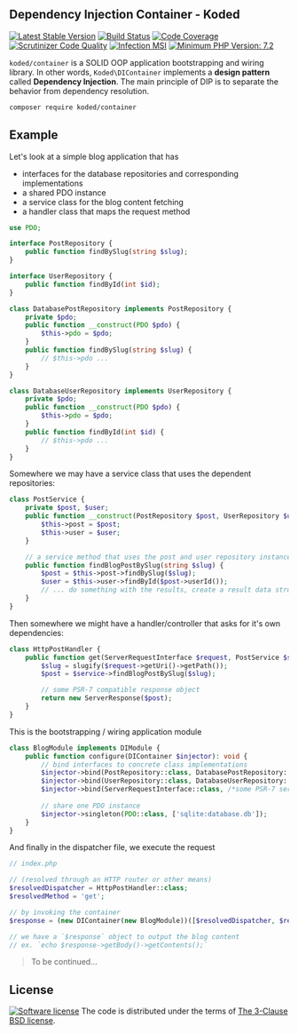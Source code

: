 Dependency Injection Container - Koded
--------------------------------------

[![Latest Stable Version](https://img.shields.io/packagist/v/koded/container.svg)](https://packagist.org/packages/koded/container)
[![Build Status](https://travis-ci.org/kodedphp/container.svg?branch=master)](https://travis-ci.org/kodedphp/container)
[![Code Coverage](https://scrutinizer-ci.com/g/kodedphp/container/badges/coverage.png?b=master)](https://scrutinizer-ci.com/g/kodedphp/container/?branch=master)
[![Scrutinizer Code Quality](https://scrutinizer-ci.com/g/kodedphp/container/badges/quality-score.png?b=master)](https://scrutinizer-ci.com/g/kodedphp/container/?branch=master)
[![Infection MSI](https://badge.stryker-mutator.io/github.com/kodedphp/container/master)](https://github.com/kodedphp/container)
[![Minimum PHP Version: 7.2](https://img.shields.io/badge/php-%3E%3D%207.2-8892BF.svg)](https://php.net/)


`koded/container` is a SOLID OOP application bootstrapping and wiring library.
In other words, `Koded\DIContainer` implements a **design pattern** called **Dependency Injection**.
The main principle of DIP is to separate the behavior from dependency resolution.

```bash
composer require koded/container
```

## Example

Let's look at a simple blog application that has
- interfaces for the database repositories and corresponding implementations
- a shared PDO instance
- a service class for the blog content fetching
- a handler class that maps the request method


```php
use PDO;

interface PostRepository {
    public function findBySlug(string $slug);
}

interface UserRepository {
    public function findById(int $id);
}

class DatabasePostRepository implements PostRepository {
    private $pdo;
    public function __construct(PDO $pdo) {
        $this->pdo = $pdo;
    }
    public function findBySlug(string $slug) {
        // $this->pdo ...
    }
}

class DatabaseUserRepository implements UserRepository {
    private $pdo;
    public function __construct(PDO $pdo) {
        $this->pdo = $pdo;
    }
    public function findById(int $id) {
        // $this->pdo ...
    }
}
```

Somewhere we may have a service class that uses the dependent repositories:
```php
class PostService {
    private $post, $user;
    public function __construct(PostRepository $post, UserRepository $user) {
        $this->post = $post;
        $this->user = $user;
    }

    // a service method that uses the post and user repository instances
    public function findBlogPostBySlug(string $slug) {
        $post = $this->post->findBySlug($slug);
        $user = $this->user->findById($post->userId());
        // ... do something with the results, create a result data structure...
    }
}
```

Then somewhere we might have a handler/controller that asks for it's own dependencies:
```php
class HttpPostHandler {
    public function get(ServerRequestInterface $request, PostService $service): ResponseInterface {
        $slug = slugify($request->getUri()->getPath());
        $post = $service->findBlogPostBySlug($slug);

        // some PSR-7 compatible response object
        return new ServerResponse($post);
    }
}
```

This is the bootstrapping / wiring application module
```php
class BlogModule implements DIModule {
    public function configure(DIContainer $injector): void {
        // bind interfaces to concrete class implementations
        $injector->bind(PostRepository::class, DatabasePostRepository::class);
        $injector->bind(UserRepository::class, DatabaseUserRepository::class);
        $injector->bind(ServerRequestInterface::class, /*some PSR-7 server request class name*/);
        
        // share one PDO instance
        $injector->singleton(PDO::class, ['sqlite:database.db']);
    }
}
```

And finally in the dispatcher file, we execute the request
```php
// index.php

// (resolved through an HTTP router or other means)
$resolvedDispatcher = HttpPostHandler::class;
$resolvedMethod = 'get';

// by invoking the container
$response = (new DIContainer(new BlogModule))([$resolvedDispatcher, $resolvedMethod]);

// we have a `$response` object to output the blog content
// ex. `echo $response->getBody()->getContents();`
```

> To be continued...

License
-------
[![Software license](https://img.shields.io/badge/License-BSD%203--Clause-blue.svg)](LICENSE)
The code is distributed under the terms of [The 3-Clause BSD license](LICENSE).
